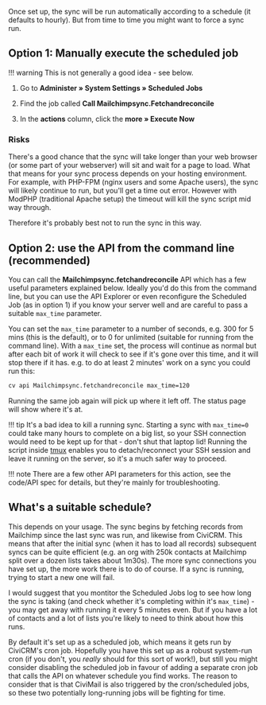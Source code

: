 Once set up, the sync will be run automatically according to a schedule
(it defaults to hourly). But from time to time you might want to force
a sync run.

## Option 1: Manually execute the scheduled job

!!! warning
    This is not generally a good idea - see below.

1. Go to **Administer » System Settings » Scheduled Jobs**

2. Find the job called **Call Mailchimpsync.Fetchandreconcile**

3. In the **actions** column, click the **more » Execute Now**


### Risks

There's a good chance that the sync will take longer than your web browser (or some part of your webserver) will sit and wait for a page to load. What that means for your sync process depends on your hosting environment. For example, with PHP-FPM (nginx users and some Apache users), the sync will likely continue to run, but you'll get a time out error. However with ModPHP (traditional Apache setup) the timeout will kill the sync script mid way through.

Therefore it's probably best not to run the sync in this way.

## Option 2: use the API from the command line (recommended)

You can call the **Mailchimpsync.fetchandreconcile** API which has a few useful parameters explained below. Ideally you'd do this from the command line, but you can use the API Explorer or even reconfigure the Scheduled Job (as in option 1) if you know your server well and are careful to pass a suitable `max_time` parameter.

You can set the `max_time` parameter to a number of seconds, e.g. 300 for 5 mins (this is the default), or to 0 for unlimited (suitable for running from the command line). With a `max_time` set, the process will continue as normal but after each bit of work it will check to see if it's gone over this time, and it will stop there if it has.  e.g. to do at least 2 minutes' work on a sync you could run this:

```bash
cv api Mailchimpsync.fetchandreconcile max_time=120
```
Running the same job again will pick up where it left off. The status page will show where it's at.

!!! tip
     It's a bad idea to kill a running sync. Starting a sync with `max_time=0` could take many hours to complete on a big list, so your SSH connection would need to be kept up for that - don't shut that laptop lid! Running the script inside [tmux](https://github.com/tmux/tmux/wiki) enables you to detach/reconnect your SSH session and leave it running on the server, so it's a much safer way to proceed.

!!! note
    There are a few other API parameters for this action, see the code/API spec for details, but they're mainly for troubleshooting.


## What's a suitable schedule?

This depends on your usage. The sync begins by fetching records from Mailchimp since the last sync was run, and likewise from CiviCRM. This means that after the initial sync (when it has to load all records) subsequent syncs can be quite efficient (e.g. an org with 250k contacts at Mailchimp split over a dozen lists takes about 1m30s). The more sync connections you have set up, the more work there is to do of course. If a sync is running, trying to start a new one will fail.

I would suggest that you montitor the Scheduled Jobs log to see how long the sync is taking (and check whether it's completing within it's `max_time`) - you may get away with running it every 5 minutes even. But if you have a lot of contacts and a lot of lists you're likely to need to think about how this runs.

By default it's set up as a scheduled job, which means it gets run by CiviCRM's cron job. Hopefully you have this set up as a robust system-run cron (if you don't, you *really* should for this sort of work!), but still you might consider disabling the scheduled job in favour of adding a separate cron job that calls the API on whatever schedule you find works. The reason to consider that is that CiviMail is also triggered by the cron/scheduled jobs, so these two potentially long-running jobs will be fighting for time.


